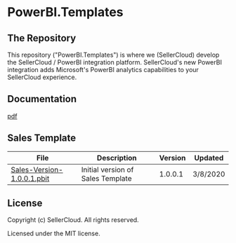 # PowerBI.Templates

## The Repository
This repository ("PowerBI.Templates") is where we (SellerCloud) develop the SellerCloud / PowerBI integration platform.
SellerCloud's new PowerBI integration adds Microsoft's PowerBI analytics capabilities to your SellerCloud experience.

## Documentation
 [pdf](https://github.com/SellerCloudTeam/PowerBI.Templates/tree/master/Sales)

## Sales Template
 File | Description | Version | Updated
|---|---|---|---|
| [Sales-Version-1.0.0.1.pbit](https://github.com/SellerCloudTeam/PowerBI.Templates/tree/master/Sales) | Initial version of Sales Template | 1.0.0.1 | 3/8/2020 |

## License
Copyright (c) SellerCloud. All rights reserved.

Licensed under the MIT license.
